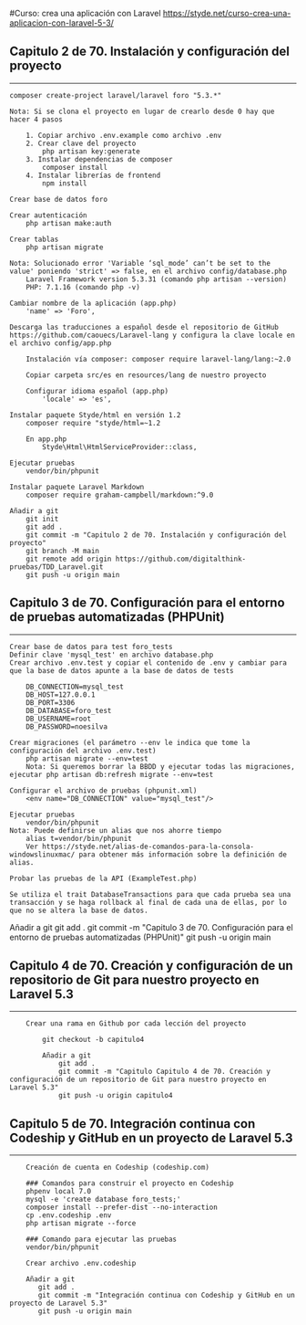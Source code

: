 #Curso: crea una aplicación con Laravel
https://styde.net/curso-crea-una-aplicacion-con-laravel-5-3/

## Capitulo 2 de 70. Instalación y configuración del proyecto
-------------------------------------------------------------
    composer create-project laravel/laravel foro "5.3.*"

    Nota: Si se clona el proyecto en lugar de crearlo desde 0 hay que hacer 4 pasos

        1. Copiar archivo .env.example como archivo .env
        2. Crear clave del proyecto
            php artisan key:generate
        3. Instalar dependencias de composer
            composer install
        4. Instalar librerías de frontend
            npm install

    Crear base de datos foro

    Crear autenticación
        php artisan make:auth

    Crear tablas
        php artisan migrate

    Nota: Solucionado error 'Variable ‘sql_mode’ can’t be set to the value' poniendo 'strict' => false, en el archivo config/database.php
        Laravel Framework version 5.3.31 (comando php artisan --version)
        PHP: 7.1.16 (comando php -v)

    Cambiar nombre de la aplicación (app.php)
        'name' => 'Foro',

    Descarga las traducciones a español desde el repositorio de GitHub https://github.com/caouecs/Laravel-lang y configura la clave locale en el archivo config/app.php

        Instalación vía composer: composer require laravel-lang/lang:~2.0

        Copiar carpeta src/es en resources/lang de nuestro proyecto

        Configurar idioma español (app.php)
            'locale' => 'es',

    Instalar paquete Styde/html en versión 1.2
        composer require "styde/html=~1.2

        En app.php
            Styde\Html\HtmlServiceProvider::class,

    Ejecutar pruebas
        vendor/bin/phpunit

    Instalar paquete Laravel Markdown
        composer require graham-campbell/markdown:^9.0

    Añadir a git
        git init
        git add .
        git commit -m "Capitulo 2 de 70. Instalación y configuración del proyecto"
        git branch -M main
        git remote add origin https://github.com/digitalthink-pruebas/TDD_Laravel.git
        git push -u origin main

## Capitulo 3 de 70. Configuración para el entorno de pruebas automatizadas (PHPUnit)
-------------------------------------------------------------------------------------
    Crear base de datos para test foro_tests
    Definir clave 'mysql_test' en archivo database.php
    Crear archivo .env.test y copiar el contenido de .env y cambiar para que la base de datos apunte a la base de datos de tests

        DB_CONNECTION=mysql_test
        DB_HOST=127.0.0.1
        DB_PORT=3306
        DB_DATABASE=foro_test
        DB_USERNAME=root
        DB_PASSWORD=noesilva

    Crear migraciones (el parámetro --env le indica que tome la configuración del archivo .env.test)
        php artisan migrate --env=test
        Nota: Si queremos borrar la BBDD y ejecutar todas las migraciones, ejecutar php artisan db:refresh migrate --env=test

    Configurar el archivo de pruebas (phpunit.xml)
        <env name="DB_CONNECTION" value="mysql_test"/>

    Ejecutar pruebas
        vendor/bin/phpunit
    Nota: Puede definirse un alias que nos ahorre tiempo
        alias t=vendor/bin/phpunit
        Ver https://styde.net/alias-de-comandos-para-la-consola-windowslinuxmac/ para obtener más información sobre la definición de alias.

    Probar las pruebas de la API (ExampleTest.php)

    Se utiliza el trait DatabaseTransactions para que cada prueba sea una transacción y se haga rollback al final de cada una de ellas, por lo que no se altera la base de datos.

   Añadir a git
        git add .
        git commit -m "Capitulo 3 de 70. Configuración para el entorno de pruebas automatizadas (PHPUnit)"
        git push -u origin main

## Capitulo 4 de 70. Creación y configuración de un repositorio de Git para nuestro proyecto en Laravel 5.3
-----------------------------------------------------------------------------------------------------------
        Crear una rama en Github por cada lección del proyecto
        
            git checkout -b capitulo4
        
            Añadir a git
                git add .
                git commit -m "Capitulo Capitulo 4 de 70. Creación y configuración de un repositorio de Git para nuestro proyecto en Laravel 5.3"
                git push -u origin capitulo4

## Capitulo 5 de 70. Integración continua con Codeship y GitHub en un proyecto de Laravel 5.3
---------------------------------------------------------------------------------------------
        Creación de cuenta en Codeship (codeship.com)

        ### Comandos para construir el proyecto en Codeship
        phpenv local 7.0
        mysql -e 'create database foro_tests;'
        composer install --prefer-dist --no-interaction
        cp .env.codeship .env
        php artisan migrate --force

        ### Comando para ejecutar las pruebas
        vendor/bin/phpunit

        Crear archivo .env.codeship

        Añadir a git
           git add .
           git commit -m "Integración continua con Codeship y GitHub en un proyecto de Laravel 5.3"
           git push -u origin main

